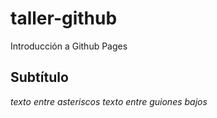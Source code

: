 # taller-github
Introducción a Github Pages

## Subtítulo
*texto entre asteriscos*
_texto entre guiones bajos_
